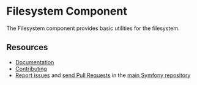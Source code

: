 Filesystem Component
====================

The Filesystem component provides basic utilities for the filesystem.

Resources
---------

  * [Documentation](https://symfony.com/doc/current/components/filesystem.html)
  * [Contributing](https://symfony.com/doc/current/contributing/index.html)
  * [Report issues](https://github.com/symfony/symfony/issues) and
    [send Pull Requests](https://github.com/symfony/symfony/pulls)
    in the [main Symfony repository](https://github.com/symfony/symfony)
